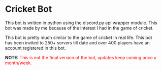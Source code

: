 <h1>Cricket Bot</h1>

This bot is written in python using the discord.py api wrapper module. This bot was made by me because of the interest I had in the game of cricket.

This bot is pretty much similar to the game of cricket in real life. This bot has been invited to 250+ servers till date and over 400 players have an account registered in this bot.

<b>NOTE: </b>
<font color='red'>This is not the final version of the bot, updates keep coming once a month/week.</font>
